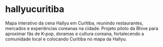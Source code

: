 # hallyucuritiba
Mapa interativo da cena Hallyu em Curitiba, reunindo restaurantes, mercados e experiências coreanas na cidade. Projeto piloto da Bhive para aproximar fãs de K-pop, doramas e cultura coreana, fortalecendo a comunidade local e colocando Curitiba no mapa da Hallyu.

